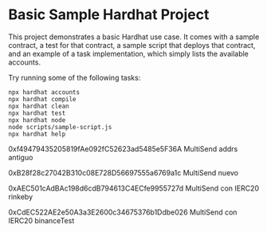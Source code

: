 # Basic Sample Hardhat Project

This project demonstrates a basic Hardhat use case. It comes with a sample contract, a test for that contract, a sample script that deploys that contract, and an example of a task implementation, which simply lists the available accounts.

Try running some of the following tasks:

```shell
npx hardhat accounts
npx hardhat compile
npx hardhat clean
npx hardhat test
npx hardhat node
node scripts/sample-script.js
npx hardhat help
```

0xf49479435205819fAe092fC52623ad5485e5F36A MultiSend addrs antiguo

0xB28f28c27042B310c08E728D56697555a6769a1c MultiSend nuevo

0xAEC501cAdBAc198d6cdB794613C4ECfe9955727d MultiSend con IERC20 rinkeby

0xCdEC522AE2e50A3a3E2600c34675376b1Ddbe026 MultiSend con IERC20 binanceTest